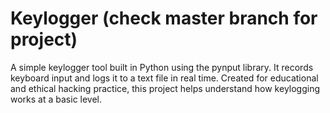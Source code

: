 # Keylogger (check master branch for project)
A simple keylogger tool built in Python using the pynput library. It records keyboard input and logs it to a text file in real time. Created for educational and ethical hacking practice, this project helps understand how keylogging works at a basic level.
